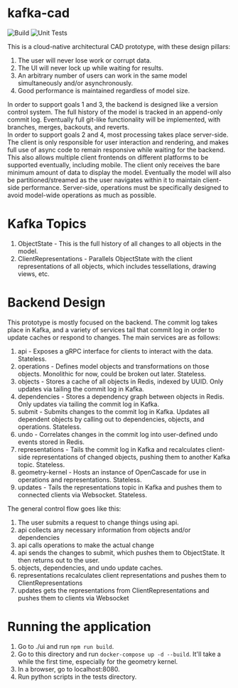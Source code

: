 # kafka-cad
![Build](https://github.com/swilcox3/kafka-cad/workflows/Build/badge.svg) ![Unit Tests](https://github.com/swilcox3/kafka-cad/workflows/Unit%20Tests/badge.svg)


This is a cloud-native architectural CAD prototype, with these design pillars:
1. The user will never lose work or corrupt data.
2. The UI will never lock up while waiting for results.
3. An arbitrary number of users can work in the same model simultaneously and/or asynchronously.
4. Good performance is maintained regardless of model size.

In order to support goals 1 and 3, the backend is designed like a version control system.  The full history of the model is tracked in an append-only commit log.  Eventually full git-like functionality will be implemented, with branches, merges, backouts, and reverts.  
In order to support goals 2 and 4, most processing takes place server-side.  The client is only responsible for user interaction and rendering, and makes full use of async code to remain responsive while waiting for the backend.  This also allows multiple client frontends on different platforms to be supported eventually, including mobile.  The client only receives the bare minimum amount of data to display the model.  Eventually the model will also be partitioned/streamed as the user navigates within it to maintain client-side performance.  Server-side, operations must be specifically designed to avoid model-wide operations as much as possible.

# Kafka Topics
1. ObjectState - This is the full history of all changes to all objects in the model.
2. ClientRepresentations - Parallels ObjectState with the client representations of all objects, which includes tessellations, drawing views, etc.

# Backend Design
This prototype is mostly focused on the backend.  The commit log takes place in Kafka, and a variety of services tail that commit log in order to update caches or respond to changes.  The main services are as follows:
1. api - Exposes a gRPC interface for clients to interact with the data.  Stateless.
2. operations - Defines model objects and transformations on those objects.  Monolithic for now, could be broken out later.  Stateless.
3. objects - Stores a cache of all objects in Redis, indexed by UUID.  Only updates via tailing the commit log in Kafka.  
4. dependencies - Stores a dependency graph between objects in Redis.  Only updates via tailing the commit log in Kafka.
5. submit - Submits changes to the commit log in Kafka.  Updates all dependent objects by calling out to dependencies, objects, and operations.  Stateless.
6. undo - Correlates changes in the commit log into user-defined undo events stored in Redis.  
7. representations - Tails the commit log in Kafka and recalculates client-side representations of changed objects, pushing them to another Kafka topic.  Stateless.
8. geometry-kernel - Hosts an instance of OpenCascade for use in operations and representations.  Stateless.
9. updates - Tails the representations topic in Kafka and pushes them to connected clients via Websocket.  Stateless.

The general control flow goes like this:
1. The user submits a request to change things using api.
2. api collects any necessary information from objects and/or dependencies
3. api calls operations to make the actual change
4. api sends the changes to submit, which pushes them to ObjectState.  It then returns out to the user.
5. objects, dependencies, and undo update caches.
6. representations recalculates client representations and pushes them to ClientRepresentations
6. updates gets the representations from ClientRepresentations and pushes them to clients via Websocket

# Running the application
1. Go to ./ui and run `npm run build`.  
2. Go to this directory and run `docker-compose up -d --build`.  It'll take a while the first time, especially for the geometry kernel.
3. In a browser, go to localhost:8080.
4. Run python scripts in the tests directory.




